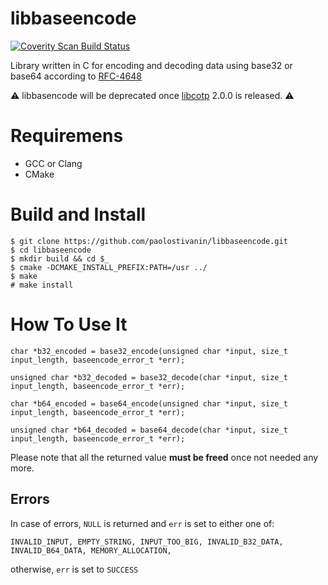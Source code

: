 # libbaseencode
<a href="https://scan.coverity.com/projects/paolostivanin-libbaseencode">
  <img alt="Coverity Scan Build Status"
       src="https://scan.coverity.com/projects/12747/badge.svg"/>
</a>

Library written in C for encoding and decoding data using base32 or base64 according to [RFC-4648](https://tools.ietf.org/html/rfc4648)

⚠️ libbasencode will be deprecated once [libcotp](https://github.com/paolostivanin/libcotp) 2.0.0 is released. ⚠️

# Requiremens
- GCC or Clang
- CMake

# Build and Install
```
$ git clone https://github.com/paolostivanin/libbaseencode.git
$ cd libbaseencode
$ mkdir build && cd $_
$ cmake -DCMAKE_INSTALL_PREFIX:PATH=/usr ../
$ make
# make install
```

# How To Use It
```
char *b32_encoded = base32_encode(unsigned char *input, size_t input_length, baseencode_error_t *err);

unsigned char *b32_decoded = base32_decode(char *input, size_t input_length, baseencode_error_t *err);

char *b64_encoded = base64_encode(unsigned char *input, size_t input_length, baseencode_error_t *err);

unsigned char *b64_decoded = base64_decode(char *input, size_t input_length, baseencode_error_t *err);
```
Please note that all the returned value **must be freed** once not needed any more.

## Errors
In case of errors, `NULL` is returned and `err` is set to either one of:
```
INVALID_INPUT, EMPTY_STRING, INPUT_TOO_BIG, INVALID_B32_DATA, INVALID_B64_DATA, MEMORY_ALLOCATION,
```
otherwise, `err` is set to `SUCCESS`

